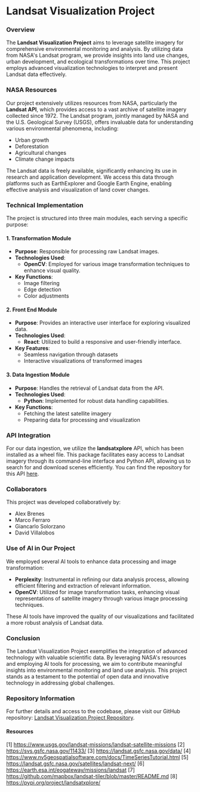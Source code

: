 # Landsat Visualization Project

### Overview

The **Landsat Visualization Project** aims to leverage satellite imagery for comprehensive environmental monitoring and analysis. By utilizing data from NASA's Landsat program, we provide insights into land use changes, urban development, and ecological transformations over time. This project employs advanced visualization technologies to interpret and present Landsat data effectively.

### NASA Resources

Our project extensively utilizes resources from NASA, particularly the **Landsat API**, which provides access to a vast archive of satellite imagery collected since 1972. The Landsat program, jointly managed by NASA and the U.S. Geological Survey (USGS), offers invaluable data for understanding various environmental phenomena, including:

- Urban growth
- Deforestation
- Agricultural changes
- Climate change impacts

The Landsat data is freely available, significantly enhancing its use in research and application development. We access this data through platforms such as EarthExplorer and Google Earth Engine, enabling effective analysis and visualization of land cover changes.

### Technical Implementation

The project is structured into three main modules, each serving a specific purpose:

#### **1. Transformation Module**

- **Purpose**: Responsible for processing raw Landsat images.
- **Technologies Used**:
  - **OpenCV**: Employed for various image transformation techniques to enhance visual quality.
- **Key Functions**:
  - Image filtering
  - Edge detection
  - Color adjustments

#### **2. Front End Module**

- **Purpose**: Provides an interactive user interface for exploring visualized data.
- **Technologies Used**:
  - **React**: Utilized to build a responsive and user-friendly interface.
- **Key Features**:
  - Seamless navigation through datasets
  - Interactive visualizations of transformed images

#### **3. Data Ingestion Module**

- **Purpose**: Handles the retrieval of Landsat data from the API.
- **Technologies Used**:
  - **Python**: Implemented for robust data handling capabilities.
- **Key Functions**:
  - Fetching the latest satellite imagery
  - Preparing data for processing and visualization

### API Integration

For our data ingestion, we utilize the **landsatxplore** API, which has been installed as a wheel file. This package facilitates easy access to Landsat imagery through its command-line interface and Python API, allowing us to search for and download scenes efficiently. You can find the repository for this API [here](https://github.com/yannforget/landsatxplore).

### Collaborators

This project was developed collaboratively by:

- Alex Brenes
- Marco Ferraro
- Giancarlo Solorzano
- David Villalobos

### Use of AI in Our Project

We employed several AI tools to enhance data processing and image transformation:

- **Perplexity**: Instrumental in refining our data analysis process, allowing efficient filtering and extraction of relevant information.
- **OpenCV**: Utilized for image transformation tasks, enhancing visual representations of satellite imagery through various image processing techniques.

These AI tools have improved the quality of our visualizations and facilitated a more robust analysis of Landsat data.

### Conclusion

The Landsat Visualization Project exemplifies the integration of advanced technology with valuable scientific data. By leveraging NASA's resources and employing AI tools for processing, we aim to contribute meaningful insights into environmental monitoring and land use analysis. This project stands as a testament to the potential of open data and innovative technology in addressing global challenges.

### Repository Information

For further details and access to the codebase, please visit our GitHub repository: [Landsat Visualization Project Repository](https://github.com/Galac-Ticos/landsat-viz).

#### Resources

[1] <https://www.usgs.gov/landsat-missions/landsat-satellite-missions>
[2] <https://svs.gsfc.nasa.gov/11433/>
[3] <https://landsat.gsfc.nasa.gov/data/>
[4] <https://www.nv5geospatialsoftware.com/docs/TimeSeriesTutorial.html>
[5] <https://landsat.gsfc.nasa.gov/satellites/landsat-next/>
[6] <https://earth.esa.int/eogateway/missions/landsat>
[7] <https://github.com/mapbox/landsat-tiler/blob/master/README.md>
[8] <https://pypi.org/project/landsatxplore/>
